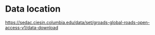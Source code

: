 # Data location

https://sedac.ciesin.columbia.edu/data/set/groads-global-roads-open-access-v1/data-download

# 
